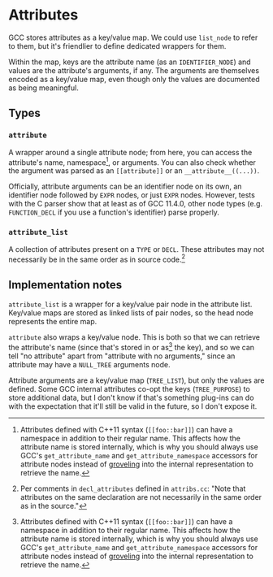 
# Attributes

GCC stores attributes as a key/value map. We could use `list_node` to refer to them, but it's friendlier to define dedicated wrappers for them.

Within the map, keys are the attribute name (as an `IDENTIFIER_NODE`) and values are the attribute's arguments, if any. The arguments are themselves encoded as a key/value map, even though only the values are documented as being meaningful.


## Types

### `attribute`

A wrapper around a single attribute node; from here, you can access the attribute's name, namespace[^attr-namespace], or arguments. You can also check whether the argument was parsed as an `[[attribute]]` or an `__attribute__((...))`.

Officially, attribute arguments can be an identifier node on its own, an identifier node followed by `EXPR` nodes, or just `EXPR` nodes. However, tests with the C parser show that at least as of GCC 11.4.0, other node types (e.g. `FUNCTION_DECL` if you use a function's identifier) parse properly.


### `attribute_list`

A collection of attributes present on a `TYPE` or `DECL`. These attributes may not necessarily be in the same order as in source code.[^unordered-attr-list]

[^unordered-attr-list]: Per comments in `decl_attributes` defined in `attribs.cc`: "Note that attributes on the same declaration are not necessarily in the same order as in the source."


## Implementation notes

`attribute_list` is a wrapper for a key/value pair node in the attribute list. Key/value maps are stored as linked lists of pair nodes, so the head node represents the entire map.

`attribute` also wraps a key/value node. This is both so that we can retrieve the attribute's name (since that's stored in or as[^attr-namespace] the key), and so we can tell "no attribute" apart from "attribute with no arguments," since an attribute may have a `NULL_TREE` arguments node.

Attribute arguments are a key/value map (`TREE_LIST`), but only the values are defined. Some GCC internal attributes co-opt the keys (`TREE_PURPOSE`) to store additional data, but I don't know if that's something plug-ins can do with the expectation that it'll still be valid in the future, so I don't expose it.


[^attr-namespace]: Attributes defined with C++11 syntax (`[[foo::bar]]`) can have a namespace in addition to their regular name. This affects how the attribute name is stored internally, which is why you should always use GCC's `get_attribute_name` and `get_attribute_namespace` accessors for attribute nodes instead of [groveling](https://devblogs.microsoft.com/oldnewthing/20031223-00/?p=41373) into the internal representation to retrieve the name.